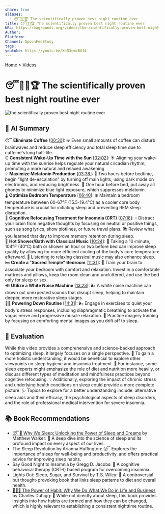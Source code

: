 ```yaml
---
share: true
aliases:
  - 😴🧪💯🏆 The scientifically proven best night routine ever
title: 😴🧪💯🏆 The scientifically proven best night routine ever
URL: https://bagrounds.org/videos/the-scientifically-proven-best-night-routine-ever
Author: 
Platform: 
Channel: SpoonFedStudy
tags: 
youtube: https://youtu.be/XdB3cmcBGJ4
---
```

[Home](../index.md) > [Videos](./index.md)  
# 😴🧪💯🏆 The scientifically proven best night routine ever  
![the scientifically proven best night routine ever](https://youtu.be/XdB3cmcBGJ4)  
  
## 🤖 AI Summary  
😴 **Eliminate Coffee** \[[00:30](http://www.youtube.com/watch?v=XdB3cmcBGJ4&t=30)\]: ☕️ Even small amounts of coffee can disturb brainwaves and reduce sleep efficiency and total sleep time due to caffeine's long half-life.  
⏰ **Consistent Wake-Up Time with the Sun** \[[02:02](http://www.youtube.com/watch?v=XdB3cmcBGJ4&t=122)\]: ☀️ Aligning your wake-up time with the sunrise helps regulate your natural circadian rhythm, promoting a more natural and relaxed awakening.  
💡 **Maximize Melatonin Production** \[[03:38](http://www.youtube.com/watch?v=XdB3cmcBGJ4&t=218)\]: 🌙 Two hours before bedtime, begin "light de-escalation" by turning off main lights, using dark mode on electronics, and reducing brightness. 📱 One hour before bed, put away all phones to minimize blue light exposure, which suppresses melatonin.  
🌡️ **Optimize Bedroom Temperature** \[[06:40](http://www.youtube.com/watch?v=XdB3cmcBGJ4&t=400)\]: ❄️ Maintain a bedroom temperature between 60-67°F (15.5-19.4°C) as a cooler core body temperature is crucial for initiating sleep and preventing REM sleep disruption.  
🧠 **Cognitive Refocusing Treatment for Insomnia (CRT)** \[[07:18](http://www.youtube.com/watch?v=XdB3cmcBGJ4&t=438)\]: 🎶 Distract your brain from negative thoughts by focusing on neutral or positive things, such as song lyrics, show plotlines, or future travel plans. 📚 Review what you learned that day to improve memory retention during sleep.  
🚿 **Hot Shower/Bath with Classical Music** \[[10:24](http://www.youtube.com/watch?v=XdB3cmcBGJ4&t=624)\]: 🛀 Taking a 10-minute, 104°F (40°C) bath or shower an hour or two before bed can improve sleep quality by allowing for more efficient cooling of the body's core temperature afterward. 🎻 Listening to relaxing classical music may also enhance sleep.  
🛏️ **Create a "Sacred Temple" Bedroom** \[[11:31](http://www.youtube.com/watch?v=XdB3cmcBGJ4&t=691)\]: 🧘 Train your brain to associate your bedroom with comfort and relaxation. Invest in a comfortable mattress and pillows, keep the room clean and uncluttered, and use the bed only for sleep or sex.  
🔊 **Utilize a White Noise Machine** \[[13:23](http://www.youtube.com/watch?v=XdB3cmcBGJ4&t=803)\]: 🌬️ A white noise machine can drown out unexpected sounds that disrupt sleep, helping to maintain deeper, more restorative sleep stages.  
🧘‍♀️ **Powering Down Routine** \[[14:31](http://www.youtube.com/watch?v=XdB3cmcBGJ4&t=871)\]: 🌬️ Engage in exercises to quiet your body's stress responses, including diaphragmatic breathing to activate the vagus nerve and progressive muscle relaxation. 💭 Practice imagery training by focusing on comforting mental images as you drift off to sleep.  
  
## 🤔 Evaluation  
While this video provides a comprehensive and science-backed approach to optimizing sleep, it largely focuses on a single perspective. 🔄 To gain a more holistic understanding, it would be beneficial to explore other viewpoints on sleep hygiene and insomnia treatment. 🧐 For instance, some sleep experts might emphasize the role of diet and nutrition more heavily, or discuss different types of meditation and mindfulness practices beyond cognitive refocusing. 💡 Additionally, exploring the impact of chronic stress and underlying health conditions on sleep could provide a more complete picture. 🩺 Topics to explore for a better understanding include: alternative sleep aids and their efficacy, the psychological aspects of sleep disorders, and the role of professional medical intervention for severe insomnia.  
  
## 📚 Book Recommendations  
* [😴💭 Why We Sleep: Unlocking the Power of Sleep and Dreams](../books/why-we-sleep-unlocking-the-power-of-sleep-and-dreams.md) by Matthew Walker: 🧠 A deep dive into the science of sleep and its profound impact on every aspect of our lives.  
* The Sleep Revolution by Arianna Huffington: 😴 Explores the importance of sleep for well-being and productivity, and offers practical advice for improving sleep habits.  
* Say Good Night to Insomnia by Gregg D. Jacobs: 🌙 A cognitive behavioral therapy (CBT-I) based program for overcoming insomnia.  
* Lights Out: Sleep, Sugar, and Survival by T.S. Wiley: 🍎 A controversial but thought-provoking book that links sleep patterns to diet and overall health.  
* [🔄🧠💪 The Power of Habit: Why We Do What We Do in Life and Business](../books/the-power-of-habit.md) by Charles Duhigg: 💪 While not directly about sleep, this book provides insights into how habits are formed and how they can be changed, which is highly relevant to establishing a consistent nighttime routine.
